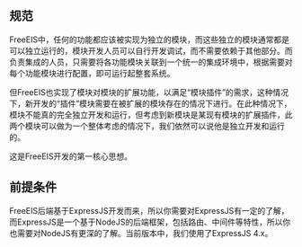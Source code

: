 ## 规范

FreeEIS中，任何的功能都应该被实现为独立的模块，而这些独立的模块通常都是可以独立运行的，模块开发人员可以自行开发调试，而不需要依赖于其他部分。而负责集成的人员，只需要将各功能模块关联到一个统一的集成环境中，根据需要对每个功能模块进行配置，即可运行起整套系统。

但FreeEIS也实现了模块对模块的扩展功能，以满足“模块插件”的需求，这种情况下，新开发的“插件”模块需要在被扩展的模块存在的情况下进行。在此种情况下，模块不能真的完全独立开发和运行，但考虑到新模块是某现有模块的扩展插件，此两个模块可以做为一个整体考虑的情况下，我们依然可以说他是独立开发和运行的。

这是FreeEIS开发的第一核心思想。

## 前提条件

FreeEIS后端基于ExpressJS开发而来，所以你需要对ExpressJS有一定的了解，而ExpressJS是一个基于NodeJS的后端框架，包括路由、中间件等特性，所以你也需要对NodeJS有更深的了解。当前版本中，我们使用了ExpressJS 4.x。
